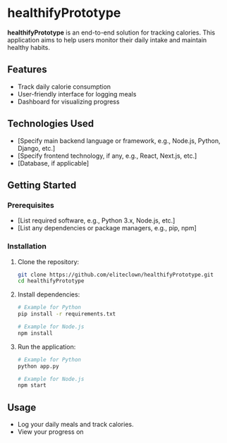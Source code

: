 # healthifyPrototype

**healthifyPrototype** is an end-to-end solution for tracking calories. This application aims to help users monitor their daily intake and maintain healthy habits.

## Features
- Track daily calorie consumption
- User-friendly interface for logging meals
- Dashboard for visualizing progress

## Technologies Used
- [Specify main backend language or framework, e.g., Node.js, Python, Django, etc.]
- [Specify frontend technology, if any, e.g., React, Next.js, etc.]
- [Database, if applicable]

## Getting Started

### Prerequisites
- [List required software, e.g., Python 3.x, Node.js, etc.]
- [List any dependencies or package managers, e.g., pip, npm]

### Installation
1. Clone the repository:
   ```bash
   git clone https://github.com/eliteclown/healthifyPrototype.git
   cd healthifyPrototype
   ```
2. Install dependencies:
   ```bash
   # Example for Python
   pip install -r requirements.txt

   # Example for Node.js
   npm install
   ```
3. Run the application:
   ```bash
   # Example for Python
   python app.py

   # Example for Node.js
   npm start
   ```

## Usage
- Log your daily meals and track calories.
- View your progress on
